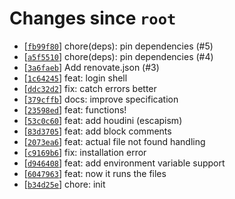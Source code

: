 <!-- since 2021-07-27T22:09:04+01:00 -->
# Changes since `root`

- \[[`fb99f80`](https://github.com/nearlySplat/qsh/commit/fb99f80bd677518b060f49c875e8be5893d3fd7b)\] chore(deps): pin dependencies (#5)
- \[[`a5f5510`](https://github.com/nearlySplat/qsh/commit/a5f55103a44cc1743a653d9356aa1278859421d2)\] chore(deps): pin dependencies (#4)
- \[[`3a6faeb`](https://github.com/nearlySplat/qsh/commit/3a6faebdff451645ebd818144cb0aa9e22710fe3)\] Add renovate.json (#3)
- \[[`1c64245`](https://github.com/nearlySplat/qsh/commit/1c64245f5bf924bad8cdf7642f04b4df76eb4c90)\] feat: login shell
- \[[`ddc32d2`](https://github.com/nearlySplat/qsh/commit/ddc32d2b348fab40541c5e3d31bd2e1f3482079f)\] fix: catch errors better
- \[[`379cffb`](https://github.com/nearlySplat/qsh/commit/379cffbd5ffb210716751516a3749dc8a4808bcd)\] docs: improve specification
- \[[`23598ed`](https://github.com/nearlySplat/qsh/commit/23598ed9fb0ea97762c4d78f7d63224cc7d7b5fe)\] feat: functions!
- \[[`53c0c60`](https://github.com/nearlySplat/qsh/commit/53c0c6036f1e21c420888bad98744fba0f2fdf8e)\] feat: add houdini (escapism)
- \[[`83d3705`](https://github.com/nearlySplat/qsh/commit/83d370531ad5e8fdcfeb68490b2b8fbe6caa2454)\] feat: add block comments
- \[[`2073ea6`](https://github.com/nearlySplat/qsh/commit/2073ea6aef358faa79dbfce141fd2531d894fe1e)\] feat: actual file not found handling
- \[[`c9169b6`](https://github.com/nearlySplat/qsh/commit/c9169b6d78e958d8cb1d59dab7ddfb14fb517925)\] fix: installation error
- \[[`d946408`](https://github.com/nearlySplat/qsh/commit/d946408e8a7e6314521b0ad1edb4869976d4e6ac)\] feat: add environment variable support
- \[[`6047963`](https://github.com/nearlySplat/qsh/commit/604796390ceeba9dc363a77520ef67bbab288d27)\] feat: now it runs the files
- \[[`b34d25e`](https://github.com/nearlySplat/qsh/commit/b34d25e9f072c94af4a1aff6d0129a2e31b07422)\] chore: init
